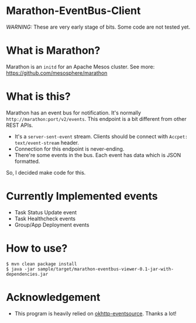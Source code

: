 Marathon-EventBus-Client
=======================

*WARNING:* These are very early stage of bits. Some code are not tested yet.

# What is Marathon?
Marathon is an `initd` for an Apache Mesos cluster. See more: https://github.com/mesosphere/marathon

# What is this?
Marathon has an event bus for notification. It's normally `http://marathon:port/v2/events`. This endpoint is a bit different from other REST APIs. 
* It's a `server-sent-event` stream. Clients should be connect with `Accpet: text/event-stream` header.
* Connection for this endpoint is never-ending. 
* There're some events in the bus. Each event has data which is JSON formatted.

So, I decided make code for this.

# Currently Implemented events
* Task Status Update event
* Task Healthcheck events
* Group/App Deployment events

# How to use?
```
$ mvn clean package install
$ java -jar sample/target/marathon-eventbus-viewer-0.1-jar-with-dependencies.jar 
```

# Acknowledgement
* This program is heavily relied on [okhttp-eventsource](https://github.com/launchdarkly/okhttp-eventsource). Thanks a lot!
